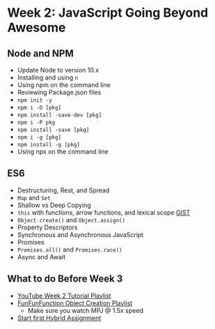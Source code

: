 # Week 2: JavaScript Going Beyond Awesome 

## Node and NPM <Badge text="30 mins"/>

- Update Node to version 10.x
- Installing and using `n`
- Using npm on the command line
- Reviewing Package.json files
- `npm init -y`
- `npm i -D [pkg]`
- `npm install -save-dev [pkg]`
- `npm i -P pkg`
- `npm install -save [pkg]`
- `npm i -g [pkg]`
- `npm install -g [pkg]`
- Using npx on the command line


## ES6 <Badge text="120 mins"/>

- Destructuring, Rest, and Spread
- `Map` and `Set`
- Shallow vs Deep Copying
- `this` with functions, arrow functions, and lexical scope [GIST](https://gist.github.com/prof3ssorSt3v3/a42ee8ba1cad64e08a503df43a4a8dc0)
- `Object.create()` and `Object.assign()`
- Property Descriptors
- Synchronous and Asynchronous JavaScript
- Promises
- `Promises.all()` and `Promises.race()`
- Async and Await


## What to do Before Week 3 <Badge text="90 mins"/>

- [YouTube Week 2 Tutorial Playlist](https://www.youtube.com/watch?v=QtGbcvZ6774&list=PLyuRouwmQCjnc5Fr3alMwdMZWdWWH_m6p)
- [FunFunFunction Object Creation Playlist](https://www.youtube.com/watch?v=GhbhD1HR5vk&index=1&list=PL0zVEGEvSaeHBZFy6Q8731rcwk0Gtuxub)
    - Make sure you watch MPJ @ 1.5x speed
- [Start first Hybrid Assignment](../../assignments/)
